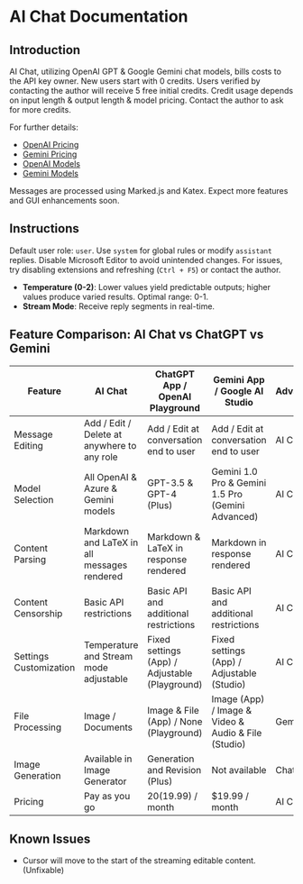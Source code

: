 # AI Chat Documentation

## Introduction

AI Chat, utilizing OpenAI GPT & Google Gemini chat models, bills costs to the API key owner.
New users start with 0 credits.
Users verified by contacting the author will receive 5 free initial credits.
Credit usage depends on input length & output length & model pricing.
Contact the author to ask for more credits.

For further details:

- [OpenAI Pricing](https://openai.com/pricing)
- [Gemini Pricing](https://ai.google.dev/pricing)
- [OpenAI Models](https://platform.openai.com/docs/models)
- [Gemini Models](https://ai.google.dev/models/gemini)

Messages are processed using Marked.js and Katex. Expect more features and GUI enhancements soon.

## Instructions

Default user role: `user`. Use `system` for global rules or modify `assistant` replies.
Disable Microsoft Editor to avoid unintended changes.
For issues, try disabling extensions and refreshing (`Ctrl + F5`) or contact the author.

- **Temperature (0-2)**: Lower values yield predictable outputs; higher values produce varied results. Optimal range:
  0-1.
- **Stream Mode**: Receive reply segments in real-time.

## Feature Comparison: AI Chat vs ChatGPT vs Gemini

| Feature                | AI Chat                                     | ChatGPT App / OpenAI Playground                | Gemini App / Google AI Studio                       | Advantage |
|------------------------|---------------------------------------------|------------------------------------------------|-----------------------------------------------------|-----------|
| Message Editing        | Add / Edit / Delete at anywhere to any role | Add / Edit at conversation end to user         | Add / Edit at conversation end to user              | AI Chat   |
| Model Selection        | All OpenAI & Azure & Gemini models          | GPT-3.5 & GPT-4 (Plus)                         | Gemini 1.0 Pro & Gemini 1.5 Pro (Gemini Advanced)   | AI Chat   |
| Content Parsing        | Markdown and LaTeX in all messages rendered | Markdown & LaTeX in response rendered          | Markdown in response rendered                       | AI Chat   |
| Content Censorship     | Basic API restrictions                      | Basic API and additional restrictions          | Basic API and additional restrictions               | AI Chat   |
| Settings Customization | Temperature and Stream mode adjustable      | Fixed settings (App) / Adjustable (Playground) | Fixed settings (App) / Adjustable (Studio)          | AI Chat   |
| File Processing        | Image / Documents                           | Image & File (App) / None (Playground)         | Image (App) / Image & Video & Audio & File (Studio) | Gemini    |
| Image Generation       | Available in Image Generator                | Generation and Revision (Plus)                 | Not available                                       | ChatGPT   |
| Pricing                | Pay as you go                               | $20 ($19.99) / month                           | $19.99 / month                                      | AI Chat   |

## Known Issues

- Cursor will move to the start of the streaming editable content. (Unfixable)
